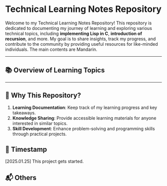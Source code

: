 # Technical Learning Notes Repository

Welcome to my Technical Learning Notes Repository! This repository is dedicated to documenting my journey of learning and exploring various technical topics, including **implementing Lisp in C**, **introduction of recursion**, and more. My goal is to share insights, track my progress, and contribute to the community by providing useful resources for like-minded individuals. The main contents are Mandarin.

---

## 📚 Overview of Learning Topics



---

## 🌟 Why This Repository?

1. **Learning Documentation**: Keep track of my learning progress and key takeaways.
2. **Knowledge Sharing**: Provide accessible learning materials for anyone interested in similar topics.
3. **Skill Development**: Enhance problem-solving and programming skills through practical projects.



## 📂 Timestamp

[2025.01.25] This project gets started.



## 📬 Others



